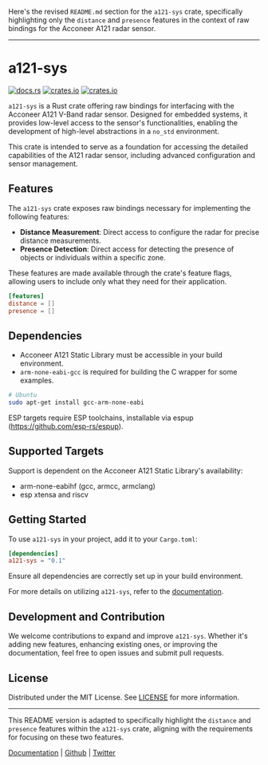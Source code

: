 Here's the revised `README.md` section for the `a121-sys` crate, specifically highlighting only the `distance` and `presence` features in the context of raw bindings for the Acconeer A121 radar sensor.

---

# a121-sys

[![docs.rs](https://docs.rs/a121-sys/badge.svg)](https://docs.rs/a121-sys)
[![crates.io](https://img.shields.io/crates/v/a121-sys.svg)](https://crates.io/crates/a121-sys)
[![crates.io](https://img.shields.io/crates/d/a121-sys.svg)](https://crates.io/crates/a121-sys)

`a121-sys` is a Rust crate offering raw bindings for interfacing with the Acconeer A121 V-Band radar sensor. Designed for embedded systems, it provides low-level access to the sensor's functionalities, enabling the development of high-level abstractions in a `no_std` environment.

This crate is intended to serve as a foundation for accessing the detailed capabilities of the A121 radar sensor, including advanced configuration and sensor management.

## Features

The `a121-sys` crate exposes raw bindings necessary for implementing the following features:

- **Distance Measurement**: Direct access to configure the radar for precise distance measurements.
- **Presence Detection**: Direct access for detecting the presence of objects or individuals within a specific zone.

These features are made available through the crate's feature flags, allowing users to include only what they need for their application.

```toml
[features]
distance = []
presence = []
```

## Dependencies

- Acconeer A121 Static Library must be accessible in your build environment.
- `arm-none-eabi-gcc` is required for building the C wrapper for some examples.

```bash
# Ubuntu
sudo apt-get install gcc-arm-none-eabi
```

ESP targets require ESP toolchains, installable via espup (https://github.com/esp-rs/espup).

## Supported Targets

Support is dependent on the Acconeer A121 Static Library's availability:

- arm-none-eabihf (gcc, armcc, armclang)
- esp xtensa and riscv

## Getting Started

To use `a121-sys` in your project, add it to your `Cargo.toml`:

```toml
[dependencies]
a121-sys = "0.1"
```

Ensure all dependencies are correctly set up in your build environment.

For more details on utilizing `a121-sys`, refer to the [documentation](https://docs.rs/a121-sys).

## Development and Contribution

We welcome contributions to expand and improve `a121-sys`. Whether it's adding new features, enhancing existing ones, or improving the documentation, feel free to open issues and submit pull requests.

## License

Distributed under the MIT License. See [LICENSE](https://github.com/Ragarnoy/a121-rs/LICENSE) for more information.

---

This README version is adapted to specifically highlight the `distance` and `presence` features within the `a121-sys` crate, aligning with the requirements for focusing on these two features.

[Documentation](https://docs.askthecode.ai) | [Github](https://github.com/askthecode/documentation) | [Twitter](https://twitter.com/askthecode_ai)